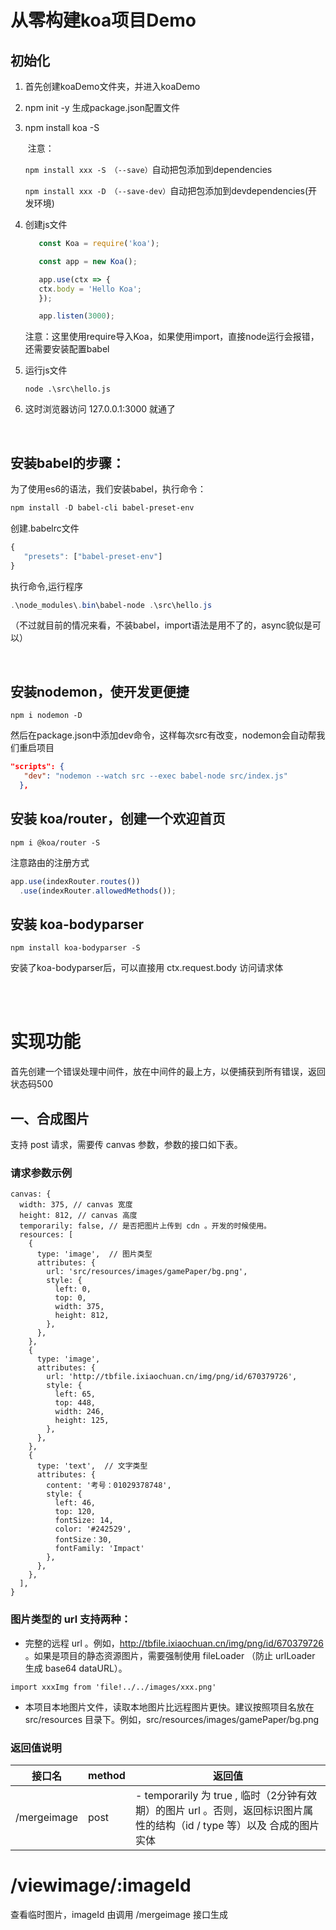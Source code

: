 # 从零构建koa项目Demo

## 初始化

1. 首先创建koaDemo文件夹，并进入koaDemo

2. npm init -y   生成package.json配置文件

3. npm install koa -S

   ​	注意：

   ​		`npm install xxx -S （--save）`自动把包添加到dependencies

   ​	    `npm install xxx -D （--save-dev）`自动把包添加到devdependencies(开发环境)

4. 创建js文件
   ```js
      const Koa = require('koa');

      const app = new Koa();

      app.use(ctx => {
      ctx.body = 'Hello Koa';
      });

      app.listen(3000);
   
   ```
   注意：这里使用require导入Koa，如果使用import，直接node运行会报错，还需要安装配置babel

5. 运行js文件
   
   `node .\src\hello.js `

6. 这时浏览器访问 127.0.0.1:3000 就通了

<br/>

## 安装babel的步骤：

为了使用es6的语法，我们安装babel，执行命令：
``` powershell
npm install -D babel-cli babel-preset-env
```

创建.babelrc文件
``` js
{
   "presets": ["babel-preset-env"]
}
```

执行命令,运行程序
```powershell
.\node_modules\.bin\babel-node .\src\hello.js
```

（不过就目前的情况来看，不装babel，import语法是用不了的，async貌似是可以）

<br/>

## 安装nodemon，使开发更便捷

`npm i nodemon -D`

然后在package.json中添加dev命令，这样每次src有改变，nodemon会自动帮我们重启项目

```json
"scripts": {
   "dev": "nodemon --watch src --exec babel-node src/index.js"
  },
```

## 安装 koa/router，创建一个欢迎首页

`npm i @koa/router -S`

注意路由的注册方式

```js
app.use(indexRouter.routes())
  .use(indexRouter.allowedMethods());
```

## 安装 koa-bodyparser

`npm install koa-bodyparser -S`

安装了koa-bodyparser后，可以直接用 ctx.request.body 访问请求体

<br/>
<br/>

# 实现功能

首先创建一个错误处理中间件，放在中间件的最上方，以便捕获到所有错误，返回状态码500

## 一、合成图片

支持 post 请求，需要传 canvas 参数，参数的接口如下表。

### 请求参数示例
```
canvas: {
  width: 375, // canvas 宽度
  height: 812, // canvas 高度
  temporarily: false, // 是否把图片上传到 cdn 。开发的时候使用。
  resources: [
    {
      type: 'image',  // 图片类型
      attributes: {
        url: 'src/resources/images/gamePaper/bg.png',
        style: {
          left: 0,
          top: 0,
          width: 375,
          height: 812,
        },
      },
    },
    {
      type: 'image',
      attributes: {
        url: 'http://tbfile.ixiaochuan.cn/img/png/id/670379726',
        style: {
          left: 65,
          top: 448,
          width: 246,
          height: 125,
        },
      },
    },
    {
      type: 'text',  // 文字类型
      attributes: {
        content: '考号：01029378748',
        style: {
          left: 46,
          top: 120,
          fontSize: 14,
          color: '#242529',
          fontSize：30,
          fontFamily: 'Impact'
        },
      },
    },
  ],
}
```
### 图片类型的 url 支持两种：
- 完整的远程 url 。例如，http://tbfile.ixiaochuan.cn/img/png/id/670379726 。如果是项目的静态资源图片，需要强制使用 fileLoader （防止 urlLoader 生成 base64 dataURL）。

```
import xxxImg from 'file!../../images/xxx.png'
```
- 本项目本地图片文件，读取本地图片比远程图片更快。建议按照项目名放在 src/resources 目录下。例如，src/resources/images/gamePaper/bg.png

### 返回值说明
| 接口名 | method | 返回值 |
| ----- | ----- | ------ |
| /mergeimage | post | - temporarily 为 true , 临时（2分钟有效期）的图片 url 。否则，返回标识图片属性的结构（id / type 等）以及 合成的图片实体|

# /viewimage/:imageId
查看临时图片，imageId 由调用 /mergeimage 接口生成